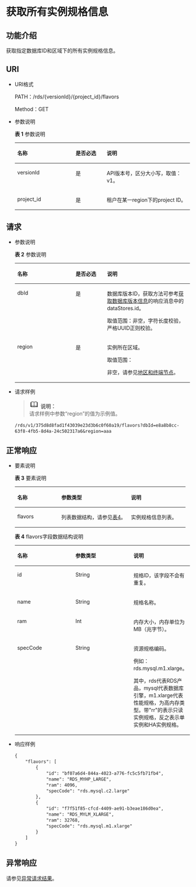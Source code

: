 # 获取所有实例规格信息<a name="zh-cn_topic_0032347783"></a>

## 功能介绍<a name="section25483595"></a>

获取指定数据库ID和区域下的所有实例规格信息。

## URI<a name="section28025763"></a>

-   URI格式

    PATH：/rds/\{versionId\}/\{project\_id\}/flavors

    Method：GET

-   参数说明

    **表 1**  参数说明

    <a name="table4657088"></a>
    <table><thead align="left"><tr id="row60083059"><th class="cellrowborder" valign="top" width="33.33333333333333%" id="mcps1.2.4.1.1"><p id="p34889605"><a name="p34889605"></a><a name="p34889605"></a>名称</p>
    </th>
    <th class="cellrowborder" valign="top" width="17.731773177317734%" id="mcps1.2.4.1.2"><p id="p7485743"><a name="p7485743"></a><a name="p7485743"></a>是否必选</p>
    </th>
    <th class="cellrowborder" valign="top" width="48.93489348934894%" id="mcps1.2.4.1.3"><p id="p2365466"><a name="p2365466"></a><a name="p2365466"></a>说明</p>
    </th>
    </tr>
    </thead>
    <tbody><tr id="row51817672145052"><td class="cellrowborder" valign="top" width="33.33333333333333%" headers="mcps1.2.4.1.1 "><p id="p42202197145056"><a name="p42202197145056"></a><a name="p42202197145056"></a>versionId</p>
    </td>
    <td class="cellrowborder" valign="top" width="17.731773177317734%" headers="mcps1.2.4.1.2 "><p id="p62934815145056"><a name="p62934815145056"></a><a name="p62934815145056"></a>是</p>
    </td>
    <td class="cellrowborder" valign="top" width="48.93489348934894%" headers="mcps1.2.4.1.3 "><p id="p64555245145056"><a name="p64555245145056"></a><a name="p64555245145056"></a>API版本号，区分大小写，取值：v1。</p>
    </td>
    </tr>
    <tr id="row57385070"><td class="cellrowborder" valign="top" width="33.33333333333333%" headers="mcps1.2.4.1.1 "><p id="p17679057"><a name="p17679057"></a><a name="p17679057"></a>project_id</p>
    </td>
    <td class="cellrowborder" valign="top" width="17.731773177317734%" headers="mcps1.2.4.1.2 "><p id="p22717550"><a name="p22717550"></a><a name="p22717550"></a>是</p>
    </td>
    <td class="cellrowborder" valign="top" width="48.93489348934894%" headers="mcps1.2.4.1.3 "><p id="p11677197163722"><a name="p11677197163722"></a><a name="p11677197163722"></a>租户在某一region下的project ID。</p>
    </td>
    </tr>
    </tbody>
    </table>


## 请求<a name="section50905282"></a>

-   参数说明

    **表 2**  参数说明

    <a name="table50945089161848"></a>
    <table><thead align="left"><tr id="row57468408161848"><th class="cellrowborder" valign="top" width="33.33%" id="mcps1.2.4.1.1"><p id="p24429446161848"><a name="p24429446161848"></a><a name="p24429446161848"></a>名称</p>
    </th>
    <th class="cellrowborder" valign="top" width="17.919999999999998%" id="mcps1.2.4.1.2"><p id="p32628076161848"><a name="p32628076161848"></a><a name="p32628076161848"></a>是否必选</p>
    </th>
    <th class="cellrowborder" valign="top" width="48.75%" id="mcps1.2.4.1.3"><p id="p25628499161848"><a name="p25628499161848"></a><a name="p25628499161848"></a>说明</p>
    </th>
    </tr>
    </thead>
    <tbody><tr id="row62642530161848"><td class="cellrowborder" valign="top" width="33.33%" headers="mcps1.2.4.1.1 "><p id="p40880194161848"><a name="p40880194161848"></a><a name="p40880194161848"></a>dbId</p>
    </td>
    <td class="cellrowborder" valign="top" width="17.919999999999998%" headers="mcps1.2.4.1.2 "><p id="p22961435161848"><a name="p22961435161848"></a><a name="p22961435161848"></a>是</p>
    </td>
    <td class="cellrowborder" valign="top" width="48.75%" headers="mcps1.2.4.1.3 "><p id="p47936916161848"><a name="p47936916161848"></a><a name="p47936916161848"></a>数据库版本ID，获取方法可参考<a href="获取数据库版本信息.md">获取数据库版本信息</a>的响应消息中的dataStores.id。</p>
    <p id="p57684949161848"><a name="p57684949161848"></a><a name="p57684949161848"></a>取值范围：非空，字符长度校验，严格UUID正则校验。</p>
    </td>
    </tr>
    <tr id="row49402496161848"><td class="cellrowborder" valign="top" width="33.33%" headers="mcps1.2.4.1.1 "><p id="p42179265161848"><a name="p42179265161848"></a><a name="p42179265161848"></a>region</p>
    </td>
    <td class="cellrowborder" valign="top" width="17.919999999999998%" headers="mcps1.2.4.1.2 "><p id="p61077343161848"><a name="p61077343161848"></a><a name="p61077343161848"></a>是</p>
    </td>
    <td class="cellrowborder" valign="top" width="48.75%" headers="mcps1.2.4.1.3 "><p id="p48317761161848"><a name="p48317761161848"></a><a name="p48317761161848"></a>实例所在区域。</p>
    <p id="p1715661014187"><a name="p1715661014187"></a><a name="p1715661014187"></a>取值范围：</p>
    <p id="p4671796212030"><a name="p4671796212030"></a><a name="p4671796212030"></a>非空，请参见<a href="http://developer.huaweicloud.com/endpoint" target="_blank" rel="noopener noreferrer">地区和终端节点</a>。</p>
    </td>
    </tr>
    </tbody>
    </table>

-   请求样例

    >![](public_sys-resources/icon-note.gif) **说明：**   
    >请求样例中参数“region”的值为示例值。  

    ```
    /rds/v1/375d8d8fad1f43039e23d3b6c0f60a19/flavors?dbId=e8a8b8cc-63f8-4fb5-8d4a-24c502317a6&region=aaa
    ```


## 正常响应<a name="section55494360"></a>

-   要素说明

    **表 3**  要素说明

    <a name="table29752153"></a>
    <table><thead align="left"><tr id="row62070345"><th class="cellrowborder" valign="top" width="25.81258125812581%" id="mcps1.2.4.1.1"><p id="p61642077"><a name="p61642077"></a><a name="p61642077"></a>名称</p>
    </th>
    <th class="cellrowborder" valign="top" width="40.854085408540854%" id="mcps1.2.4.1.2"><p id="p26952341"><a name="p26952341"></a><a name="p26952341"></a>参数类型</p>
    </th>
    <th class="cellrowborder" valign="top" width="33.33333333333333%" id="mcps1.2.4.1.3"><p id="p35656026"><a name="p35656026"></a><a name="p35656026"></a>说明</p>
    </th>
    </tr>
    </thead>
    <tbody><tr id="row2456979"><td class="cellrowborder" valign="top" width="25.81258125812581%" headers="mcps1.2.4.1.1 "><p id="p64797609"><a name="p64797609"></a><a name="p64797609"></a>flavors</p>
    </td>
    <td class="cellrowborder" valign="top" width="40.854085408540854%" headers="mcps1.2.4.1.2 "><p id="p14114947"><a name="p14114947"></a><a name="p14114947"></a>列表数据结构，请参见<a href="#table34207804">表4</a>。</p>
    </td>
    <td class="cellrowborder" valign="top" width="33.33333333333333%" headers="mcps1.2.4.1.3 "><p id="p22140377"><a name="p22140377"></a><a name="p22140377"></a>实例规格信息列表。</p>
    </td>
    </tr>
    </tbody>
    </table>

    **表 4**  flavors字段数据结构说明

    <a name="table34207804"></a>
    <table><thead align="left"><tr id="row41360766"><th class="cellrowborder" valign="top" width="33.33333333333333%" id="mcps1.2.4.1.1"><p id="p61887768"><a name="p61887768"></a><a name="p61887768"></a>名称</p>
    </th>
    <th class="cellrowborder" valign="top" width="33.33333333333333%" id="mcps1.2.4.1.2"><p id="p46853302"><a name="p46853302"></a><a name="p46853302"></a>参数类型</p>
    </th>
    <th class="cellrowborder" valign="top" width="33.33333333333333%" id="mcps1.2.4.1.3"><p id="p37021121"><a name="p37021121"></a><a name="p37021121"></a>说明</p>
    </th>
    </tr>
    </thead>
    <tbody><tr id="row45920800"><td class="cellrowborder" valign="top" width="33.33333333333333%" headers="mcps1.2.4.1.1 "><p id="p28597308"><a name="p28597308"></a><a name="p28597308"></a>id</p>
    </td>
    <td class="cellrowborder" valign="top" width="33.33333333333333%" headers="mcps1.2.4.1.2 "><p id="p34680572"><a name="p34680572"></a><a name="p34680572"></a>String</p>
    </td>
    <td class="cellrowborder" valign="top" width="33.33333333333333%" headers="mcps1.2.4.1.3 "><p id="p57662920"><a name="p57662920"></a><a name="p57662920"></a>规格ID，该字段不会有重复。</p>
    </td>
    </tr>
    <tr id="row49204239"><td class="cellrowborder" valign="top" width="33.33333333333333%" headers="mcps1.2.4.1.1 "><p id="p26120409"><a name="p26120409"></a><a name="p26120409"></a>name</p>
    </td>
    <td class="cellrowborder" valign="top" width="33.33333333333333%" headers="mcps1.2.4.1.2 "><p id="p35378404"><a name="p35378404"></a><a name="p35378404"></a>String</p>
    </td>
    <td class="cellrowborder" valign="top" width="33.33333333333333%" headers="mcps1.2.4.1.3 "><p id="p47078488"><a name="p47078488"></a><a name="p47078488"></a>规格名称。</p>
    </td>
    </tr>
    <tr id="row21053208"><td class="cellrowborder" valign="top" width="33.33333333333333%" headers="mcps1.2.4.1.1 "><p id="p27588283"><a name="p27588283"></a><a name="p27588283"></a>ram</p>
    </td>
    <td class="cellrowborder" valign="top" width="33.33333333333333%" headers="mcps1.2.4.1.2 "><p id="p20058459"><a name="p20058459"></a><a name="p20058459"></a>Int</p>
    </td>
    <td class="cellrowborder" valign="top" width="33.33333333333333%" headers="mcps1.2.4.1.3 "><p id="p14122463"><a name="p14122463"></a><a name="p14122463"></a>内存大小，内存单位为MB（兆字节）。</p>
    </td>
    </tr>
    <tr id="row5478338319340"><td class="cellrowborder" valign="top" width="33.33333333333333%" headers="mcps1.2.4.1.1 "><p id="p32176836193428"><a name="p32176836193428"></a><a name="p32176836193428"></a>specCode</p>
    </td>
    <td class="cellrowborder" valign="top" width="33.33333333333333%" headers="mcps1.2.4.1.2 "><p id="p731283419340"><a name="p731283419340"></a><a name="p731283419340"></a>String</p>
    </td>
    <td class="cellrowborder" valign="top" width="33.33333333333333%" headers="mcps1.2.4.1.3 "><p id="p12328599195618"><a name="p12328599195618"></a><a name="p12328599195618"></a>资源规格编码。</p>
    <p id="p39382216112854"><a name="p39382216112854"></a><a name="p39382216112854"></a>例如：rds.mysql.m1.xlarge。</p>
    <p id="p43848530195618"><a name="p43848530195618"></a><a name="p43848530195618"></a><span>其中，rds</span><span>代表RDS产品，mysql代表数据库引擎，m1.xlarge代表性能规格，为高内存类型。</span><span>带"rr"的表示只读实例规格，反之表示单实例和HA实例规格。</span></p>
    </td>
    </tr>
    </tbody>
    </table>


-   响应样例

    ```
    {
        "flavors": [
            {
                "id": "bf07a6d4-844a-4023-a776-fc5c5fb71fb4",
                "name": "RDS_MYHP_LARGE",
                "ram": 4096,
                "specCode": "rds.mysql.c2.large"
            },
            {
                "id": "f7f51f85-cfcd-4409-ae91-b3eae186d0ea",
                "name": "RDS_MYLM_XLARGE",
                "ram": 32768,
                "specCode": "rds.mysql.m1.xlarge"
            }
        ]
    }
    ```


## 异常响应<a name="section29687198"></a>

请参见[异常请求结果](null.md)。

